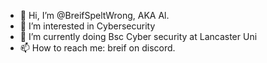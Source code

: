 - 👋 Hi, I’m @BreifSpeltWrong, AKA Al.
- 👀 I’m interested in Cybersecurity
- 🌱 I’m currently doing Bsc Cyber security at Lancaster Uni
- 📫 How to reach me: breif on discord.

<!---
BreifSpeltWrong/BreifSpeltWrong is a ✨ special ✨ repository because its `README.md` (this file) appears on your GitHub profile.
You can click the Preview link to take a look at your changes.
--->
